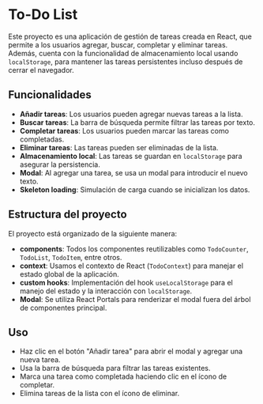 # To-Do List

Este proyecto es una aplicación de gestión de tareas creada en React, que permite a los usuarios agregar, buscar, completar y eliminar tareas. Además, cuenta con la funcionalidad de almacenamiento local usando `localStorage`, para mantener las tareas persistentes incluso después de cerrar el navegador.

## Funcionalidades

- **Añadir tareas**: Los usuarios pueden agregar nuevas tareas a la lista.
- **Buscar tareas**: La barra de búsqueda permite filtrar las tareas por texto.
- **Completar tareas**: Los usuarios pueden marcar las tareas como completadas.
- **Eliminar tareas**: Las tareas pueden ser eliminadas de la lista.
- **Almacenamiento local**: Las tareas se guardan en `localStorage` para asegurar la persistencia.
- **Modal**: Al agregar una tarea, se usa un modal para introducir el nuevo texto.
- **Skeleton loading**: Simulación de carga cuando se inicializan los datos.

## Estructura del proyecto

El proyecto está organizado de la siguiente manera:

- **components**: Todos los componentes reutilizables como `TodoCounter`, `TodoList`, `TodoItem`, entre otros.
- **context**: Usamos el contexto de React (`TodoContext`) para manejar el estado global de la aplicación.
- **custom hooks**: Implementación del hook `useLocalStorage` para el manejo del estado y la interacción con `localStorage`.
- **Modal**: Se utiliza React Portals para renderizar el modal fuera del árbol de componentes principal.

## Uso
- Haz clic en el botón "Añadir tarea" para abrir el modal y agregar una nueva tarea.
- Usa la barra de búsqueda para filtrar las tareas existentes.
- Marca una tarea como completada haciendo clic en el ícono de completar.
- Elimina tareas de la lista con el ícono de eliminar.
